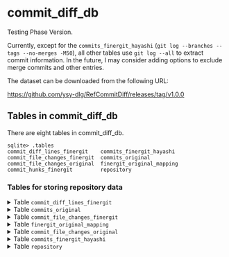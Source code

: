 # commit_diff_db
Testing Phase Version.

Currently, except for the `commits_finergit_hayashi` (`git log --branches --tags --no-merges -M50`), all other tables use `git log --all` to extract commit information. In the future, I may consider adding options to exclude merge commits and other entries.

The dataset can be downloaded from the following URL:

https://github.com/ysy-dlg/RefCommitDiff/releases/tag/v1.0.0



## Tables in commit_diff_db

There are eight tables in commit_diff_db.
```shell-session
sqlite> .tables
commit_diff_lines_finergit    commits_finergit_hayashi    
commit_file_changes_finergit  commits_original            
commit_file_changes_original  finergit_original_mapping   
commit_hunks_finergit         repository                   
```

### Tables for storing repository data

<details>
<summary>Table <code>commit_diff_lines_finergit</code></summary>

- The schema of table `commit_diff_lines_finergit` is as follows.
  - To set the primary key, an auto-increment ID was added.

| Field Name       | Data Type           | Nullable | Primary/Foreign Key | Description                                                   |
|------------------|---------------------|----------|----------------------|---------------------------------------------------------------|
| id               | INTEGER             | No       | Primary Key          | Auto-incremented unique identifier                            |
| commit_id        | VARCHAR(40)         | No       |                      | FinerGit commit ID                                            |
| repository_name  | VARCHAR(255)        | No       |                      | Repository name                                               |
| old_filename     | VARCHAR(255)        | Yes       |                      | Old file name including path                                  |
| new_filename     | VARCHAR(255)        | Yes       |                      | New file name including path                                  |
| hunk_id          | INTEGER             | No       |                      | Unique identifier for the hunk, starting from 0              |
| hunk_header      | TEXT                | No       |                      | Header information of the hunk, describing the context or code location |
| hunk_size_lines  | INTEGER             | No       |                      | Total number of lines in the hunk                             |
| line_id          | INT                 | No       |                      | Unique identifier for the line, starting from 0              |
| change_type      | ENUM('+', '-')      | No       |                      | Type of change (`+` for addition, `-` for deletion)           |
| token_type       | VARCHAR(50)         | Yes      |                      | Type of token; for comment lines, it may be empty or `JAVADOCCOMMENT` |
| token_value      | TEXT                | No       |                      | Value of the token                                            |


</details>





<details>
<summary>Table <code>commits_original</code></summary>

- The schema of table `commits_original` is as follows.
  - **`is_code_file_modified`** can help filter out commits that do not contain code file (e.g..java) changes.


| Field Name              | Data Type      | Nullable | Primary/Foreign Key | Description                                                       |
|-------------------------|----------------|----------|----------------------|-------------------------------------------------------------------|
| commit_id               | VARCHAR(40)    | No       | Primary Key          | Original Commit ID                            |
| repository_name         | VARCHAR(255)   | No      |                      | Name of the repository, used to identify or describe it      |
| commit_message_subject  | TEXT           | Yes      |                      | Commit message subject                                           |
| is_file_modified        | TINYINT(1)     | No       |                      | With/Without File Modification                                  |
| is_code_file_modified   | TINYINT(1)     | No       |                      | With/Without Code File Modification                            |
| commit_date             | TIMESTAMP      | No       |                      | UTC time, without timezone information                              |

</details>


<details>
<summary>Table <code>commit_file_changes_finergit</code></summary>

- The schema of table `commit_file_changes_finergit` is as follows.
  - To set the primary key, an auto-increment ID was added.

| Field Name       | Data Type       | Nullable | Primary/Foreign Key | Description                                                   |
|------------------|-----------------|----------|----------------------|---------------------------------------------------------------|
| id               | INTEGER         | No       | Primary Key          | Auto-increment                                                |
| commit_id        | VARCHAR(40)     | No       |                      | Finergit commit ID (SHA1 hash value)                         |
| repository_name  | VARCHAR(255)    | No       |                      | Repository name                                               |
| file_status      | VARCHAR(10)     | No       |                      | File status: A (Added), M (Modified), D (Deleted), Rxx (Renamed), Cxx (Copied), etc. |
| old_filename     | VARCHAR(255)    | Yes       |                      | Old file name including path                                  |
| new_filename     | VARCHAR(255)    | Yes       |                      | New file name including path                                  |

</details>


<details>
<summary>Table <code>finergit_original_mapping</code></summary>

- The schema of table `finergit_original_mapping` is as follows.
  
| Field Name         | Data Type      | Nullable | Primary/Foreign Key | Description                |
|--------------------|----------------|----------|----------------------|----------------------------|
| commit_id          | VARCHAR(40)    | No       | Primary Key          | FinerGit commit ID         |
| original_commit_id | VARCHAR(7)     | No       |                      | Original Commit ID         |
| repository_name  | VARCHAR(255)    | No       |                      | Repository name                                               |
| commit_date        | TIMESTAMP      | No      |                      | UTC time, without timezone information  |

</details>


<details>
<summary>Table <code>commit_file_changes_original</code></summary>

- The schema of table `commit_file_changes_original` is as follows.
  - To set the primary key, an auto-increment ID was added.


| Field Name       | Data Type       | Nullable | Primary/Foreign Key | Description                                                   |
|------------------|-----------------|----------|----------------------|---------------------------------------------------------------|
| id               | INTEGER         | No       | Primary Key          | Auto-increment                                                |
| commit_id        | VARCHAR(40)     | No       |                      | Original commit ID (SHA1 hash value)                         |
| repository_name  | VARCHAR(255)    | No       |                      | Repository name                                               |
| file_status      | VARCHAR(10)     | No       |                      | File status: A (Added), M (Modified), D (Deleted), Rxx (Renamed), Cxx (Copied), etc. |
| old_filename     | VARCHAR(255)    | Yes       |                      | Old file name including path                                  |
| new_filename     | VARCHAR(255)    | Yes       |                      | New file name including path                                  |


| File Status | old_filename               | new_filename              |
|-------------|----------------------------|---------------------------|
| A           | Empty                      | Full path of the new file |
| M           | Full path of the original file | Empty                    |
| D           | Full path of the deleted file | Empty                    |
| Rxx         | Full path of the original file | Full path after renaming |
| Cxx         | Full path of the original file | Full path after copying  |
| T           | Full path of the file          | Empty                    |
| U           | Full path of the conflicting file | Empty                |

</details>

<details>
<summary>Table <code>commits_finergit_hayashi</code></summary>

- The schema of table `commits_finergit_hayashi` is as follows.
  - To set the primary key, an auto-increment ID was added.

| Field Name             | Data Type      | Nullable | Primary/Foreign Key | Description                              |
|-------------------------|----------------|----------|----------------------|------------------------------------------|
| id                      | INTEGER        | No       | Primary Key          | Auto-increment                          |
| commit_id               | VARCHAR(40)    | No       |                      | FinerGit commit ID                      |
| repository_name   | VARCHAR(255)   | No      |                      | Name of the repository, used to identify or describe it      |
| file_similarity_score   | INT            | No       |                      | Rxx                                  |
| change_type             | VARCHAR(30)    | No       |                      | Rename Method, Change Parameter, Rename Method+, Move Method, Move Method+, Move and Rename Method, Move and Rename Method+ |
| change_type_info        | TEXT           | No       |                      |                                          |
| old_filename           | VARCHAR(255)   | No       |                      |                                          |
| new_filename           | VARCHAR(255)   | No       |                      |                                          |


</details>

<details>
<summary>Table <code>repository</code></summary>

- The schema of table `repository` is as follows.

| Field Name       | Data Type      | Nullable | Primary/Foreign Key | Description                                                   |
|-------------------|----------------|----------|----------------------|---------------------------------------------------------------|
| id                | INTEGER        | No       | Primary Key          | Unique identifier for the repository, auto-increment primary key |
| repository_url    | TEXT           | No       |                      | Repository URL (e.g., GitHub, GitLab, etc.)                 |
| repository_name   | VARCHAR(255)   | Yes      |                      | Name of the repository, used to identify or describe it      |
| language          | VARCHAR(50)    | No       |                      | Primary programming language of the repository (e.g., Java, Python) |


</details>


